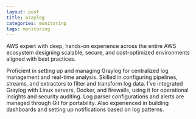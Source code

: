 ```yaml
---
layout: post
title: Graylog
categories: monitoring
tags: monitoring
---
```


AWS expert with deep, hands-on experience across the entire AWS ecosystem designing scalable, secure, and cost-optimized environments aligned with best practices.

<!--more-->

Proficient in setting up and managing Graylog for centralized log management and real-time analysis. Skilled in configuring pipelines, streams, and extractors to filter and transform log data. I’ve integrated Graylog with Linux servers, Docker, and firewalls, using it for operational insights and security auditing. Log parser configurations and alerts are managed through Git for portability. Also experienced in building dashboards and setting up notifications based on log patterns.
